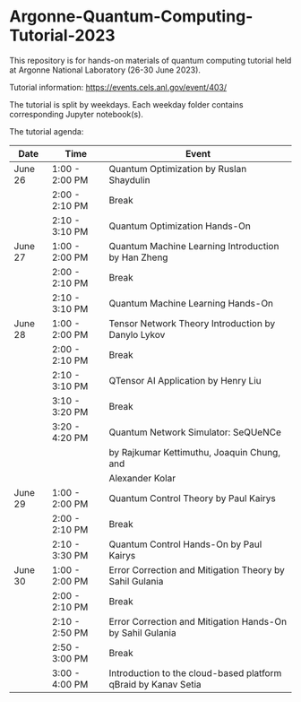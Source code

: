 # Argonne-Quantum-Computing-Tutorial-2023

This repository is for hands-on materials of quantum computing tutorial held at Argonne National Laboratory (26-30 June 2023).

Tutorial information: https://events.cels.anl.gov/event/403/

The tutorial is split by weekdays. Each weekday folder contains corresponding Jupyter notebook(s).

The tutorial agenda:

| Date    | Time            | Event                                               | 
|---------|-----------------|-----------------------------------------------------|
| June 26 | 1:00 - 2:00 PM  | Quantum Optimization by Ruslan Shaydulin            |
|         | 2:00 - 2:10 PM  | Break                                               |
|         | 2:10 - 3:10 PM  | Quantum Optimization Hands-On                        |
| June 27 | 1:00 - 2:00 PM  | Quantum Machine Learning Introduction by Han Zheng  |
|         | 2:00 - 2:10 PM  | Break                                               |
|         | 2:10 - 3:10 PM  | Quantum Machine Learning Hands-On                    |
| June 28 | 1:00 - 2:00 PM  | Tensor Network Theory Introduction by Danylo Lykov   |
|         | 2:00 - 2:10 PM  | Break                                               |
|         | 2:10 - 3:10 PM  | QTensor AI Application by Henry Liu                  |
|         | 3:10 - 3:20 PM  | Break                                               |
|         | 3:20 - 4:20 PM  | Quantum Network Simulator: SeQUeNCe                  |
|         |                 | by Rajkumar Kettimuthu, Joaquin Chung, and           |
|         |                 | Alexander Kolar                                     |
| June 29 | 1:00 - 2:00 PM  | Quantum Control Theory by Paul Kairys                |
|         | 2:00 - 2:10 PM  | Break                                               |
|         | 2:10 - 3:30 PM  | Quantum Control Hands-On by Paul Kairys |
| June 30 | 1:00 - 2:00 PM  | Error Correction and Mitigation Theory by Sahil Gulania |
|         | 2:00 - 2:10 PM  | Break                                               |
|         | 2:10 - 2:50 PM  | Error Correction and Mitigation Hands-On by Sahil Gulania       |
|         | 2:50 - 3:00 PM  | Break |
|         | 3:00 - 4:00 PM  | Introduction to the cloud-based platform qBraid by Kanav Setia |
                          
